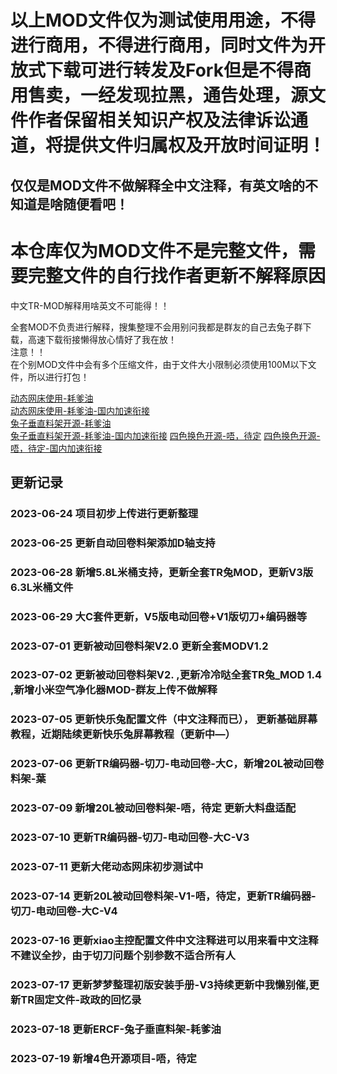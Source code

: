 <!--
 * @Author: Mjf
 * @Date: 2023-06-24 20:04:52
 * @LastEditTime: 2023-07-19 19:53:00
 * @LastEditors: Win_VScode
 * @Description: 
 * @FilePath: \undefinedf:\download\TradRack_Beta-main\STLs\TradRack_Beta-main-mod\MOD\readme.md
 * 版权声明暂无
-->
# 以上MOD文件仅为测试使用用途，不得进行商用，不得进行商用，同时文件为开放式下载可进行转发及Fork但是不得商用售卖，一经发现拉黑，通告处理，源文件作者保留相关知识产权及法律诉讼通道，将提供文件归属权及开放时间证明！
## 仅仅是MOD文件不做解释全中文注释，有英文啥的不知道是啥随便看吧！  

# 本仓库仅为MOD文件不是完整文件，需要完整文件的自行找作者更新不解释原因  

中文TR-MOD解释用啥英文不可能得！！  

全套MOD不负责进行解释，搜集整理不会用别问我都是群友的自己去兔子群下载，高速下载衔接懒得放心情好了我在放！  
注意！！  
    在个别MOD文件中会有多个压缩文件，由于文件大小限制必须使用100M以下文件，所以进行打包！

[动态网床使用-耗爹油](https://github.com/eamars/klipper_adaptive_bed_mesh)  
[动态网床使用-耗爹油-国内加速衔接](https://gitee.com/mjf521/klipper_adaptive_bed_mesh.git)  
[兔子垂直料架开源-耗爹油](https://github.com/eamars/VoronPrinterMods/tree/main/ercf_vertical_extrusion_stand)  
[兔子垂直料架开源-耗爹油-国内加速衔接](https://gitee.com/mjf521/VoronPrinterMods.git)
[四色换色开源-唔，待定](https://github.com/feiwtyro/FEIW-multi_color)
[四色换色开源-唔，待定-国内加速衔接](https://gitee.com/mjf521/FEIW-multi_color)


## 更新记录

###   2023-06-24 项目初步上传进行更新整理  
###   2023-06-25 更新自动回卷料架添加D轴支持  
###   2023-06-28 新增5.8L米桶支持，更新全套TR兔MOD，更新V3版6.3L米桶文件  

###   2023-06-29 大C套件更新，V5版电动回卷+V1版切刀+编码器等 

###   2023-07-01 更新被动回卷料架V2.0 更新全套MODV1.2  
###   2023-07-02 更新被动回卷料架V2. ,更新冷冷哒全套TR兔_MOD 1.4 ,新增小米空气净化器MOD-群友上传不做解释
###   2023-07-05 更新快乐兔配置文件（中文注释而已）， 更新基础屏幕教程，近期陆续更新快乐兔屏幕教程（更新中—）
###   2023-07-06 更新TR编码器-切刀-电动回卷-大C，新增20L被动回卷料架-葉
###   2023-07-09 新增20L被动回卷料架-唔，待定  更新大料盘适配
###   2023-07-10 更新TR编码器-切刀-电动回卷-大C-V3
###   2023-07-11 更新大佬动态网床初步测试中  
###   2023-07-14 更新20L被动回卷料架-V1-唔，待定，更新TR编码器-切刀-电动回卷-大C-V4  
###   2023-07-16 更新xiao主控配置文件中文注释进可以用来看中文注释不建议全抄，由于切刀问题个别参数不适合所有人  
###   2023-07-17 更新梦梦整理初版安装手册-V3持续更新中我懒别催,更新TR固定文件-政政的回忆录  
###   2023-07-18 更新ERCF-兔子垂直料架-耗爹油  
###   2023-07-19 新增4色开源项目-唔，待定  